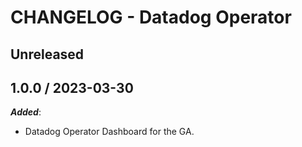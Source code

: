 # CHANGELOG - Datadog Operator

## Unreleased

## 1.0.0 / 2023-03-30

***Added***:

* Datadog Operator Dashboard for the GA.

